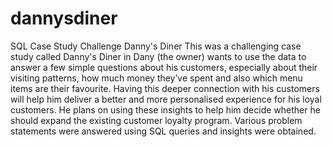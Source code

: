 # dannysdiner
SQL Case Study Challenge Danny's Diner
This was a challenging case study called Danny's Diner in Dany (the owner) wants to use the data to answer a 
few simple questions about his customers, especially about their visiting patterns, how much money they’ve spent 
and also which menu items are their favourite. Having this deeper connection with his customers will help him deliver
a better and more personalised experience for his loyal customers.
He plans on using these insights to help him decide whether he should expand the existing customer loyalty program. 
Various problem statements were answered using SQL queries and insights were obtained.
